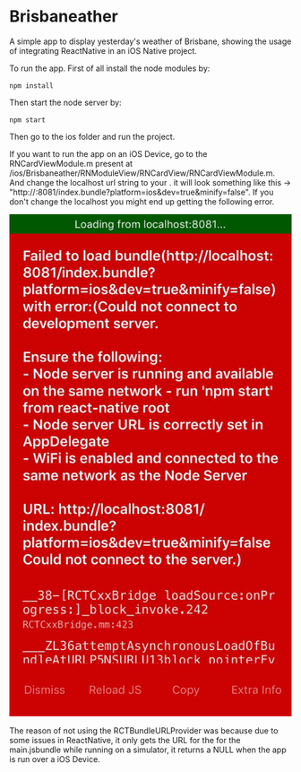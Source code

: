 # Brisbaneather
A simple app to display yesterday's weather of Brisbane, showing the usage of integrating ReactNative in an iOS Native project.

To run the app. First of all install the node modules by:
```
npm install
```
Then start the node server by:
```
npm start
```

Then go to the ios folder and run the project.

If you want to run the app on an iOS Device, go to the RNCardViewModule.m present at /ios/Brisbaneather/RNModuleView/RNCardView/RNCardViewModule.m.
And change the localhost url string to your <YOUR-MACs-IP>. it will look something like this -> "http://<YOUR-MACs-IP>:8081/index.bundle?platform=ios&dev=true&minify=false". If you don't change the localhost you might end up getting the following error.

![alt text](https://github.com/iaaqib/Brisbaneather/blob/master/screenshot/error.jpg)

The reason of not using the RCTBundleURLProvider was because due to some issues in ReactNative, it only gets the URL for the for the main.jsbundle while running on a simulator, it returns a NULL when the app is run over a iOS Device.


